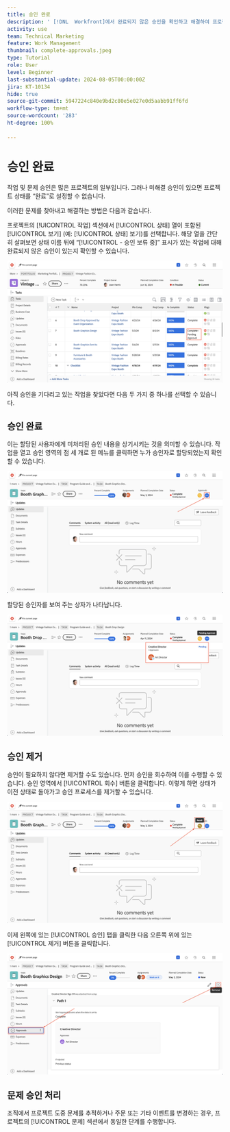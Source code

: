```yaml
---
title: 승인 완료
description: ' [!DNL  Workfront]에서 완료되지 않은 승인을 확인하고 해결하여 프로젝트를 종료하는 방법에 대해 알아봅니다.'
activity: use
team: Technical Marketing
feature: Work Management
thumbnail: complete-approvals.jpeg
type: Tutorial
role: User
level: Beginner
last-substantial-update: 2024-08-05T00:00:00Z
jira: KT-10134
hide: true
source-git-commit: 5947224c840e9bd2c80e5e027e0d5aabb91ff6fd
workflow-type: tm+mt
source-wordcount: '283'
ht-degree: 100%

---
```


# 승인 완료

작업 및 문제 승인은 많은 프로젝트의 일부입니다. 그러나 미해결 승인이 있으면 프로젝트 상태를 “완료”로 설정할 수 없습니다.

이러한 문제를 찾아내고 해결하는 방법은 다음과 같습니다.

프로젝트의 [!UICONTROL 작업] 섹션에서 [!UICONTROL 상태] 열이 포함된 [!UICONTROL 보기] (예: [!UICONTROL 상태] 보기)를 선택합니다. 해당 열을 간단히 살펴보면 상태 이름 뒤에 “[!UICONTROL - 승인 보류 중]” 표시가 있는 작업에 대해 완료되지 않은 승인이 있는지 확인할 수 있습니다.

![미완료 승인이 표시되는 프로젝트](assets/pending-approval-1.png)

아직 승인을 기다리고 있는 작업을 찾았다면 다음 두 가지 중 하나를 선택할 수 있습니다.


## 승인 완료

이는 할당된 사용자에게 미처리된 승인 내용을 상기시키는 것을 의미할 수 있습니다. 작업을 열고 승인 영역의 점 세 개로 된 메뉴를 클릭하면 누가 승인자로 할당되었는지 확인할 수 있습니다.

![승인 영역이 표시되는 작업](assets/pending-approval-2.png)

할당된 승인자를 보여 주는 상자가 나타납니다.

![할당된 승인자가 표시되는 작업](assets/pending-approval-3.png)


## 승인 제거

승인이 필요하지 않다면 제거할 수도 있습니다. 먼저 승인을 회수하여 이를 수행할 수 있습니다. 승인 영역에서 [!UICONTROL 회수] 버튼을 클릭합니다. 이렇게 하면 상태가 이전 상태로 돌아가고 승인 프로세스를 제거할 수 있습니다.

![회수 버튼이 표시되는 작업](assets/pending-approval-5.png)

이제 왼쪽에 있는 [!UICONTROL 승인] 탭을 클릭한 다음 오른쪽 위에 있는 [!UICONTROL 제거] 버튼을 클릭합니다.

![승인 제거 버튼이 표시되는 작업](assets/pending-approval-6.png)

## 문제 승인 처리

조직에서 프로젝트 도중 문제를 추적하거나 주문 또는 기타 이벤트를 변경하는 경우, 프로젝트의 [!UICONTROL 문제] 섹션에서 동일한 단계를 수행합니다.

